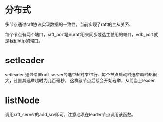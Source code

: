 # 分布式
多节点通过raft协议实现数据的一致性，当前实现了raft的主从关系。

每个节点有两个端口，raft_port是nuraft用来同步或选主使用的端口，vdb_port就是我们http的端口。

# setleader
setleader 通过设置raft_server的选举超时来进行，每个节点启动时选举超时都很大，设置其选举超时为几百毫秒。
这样该节点后续会开始选举，从而当上leader.

# listNode
调用raft_server的add_srv即可，注意必须在leader节点调用该函数。